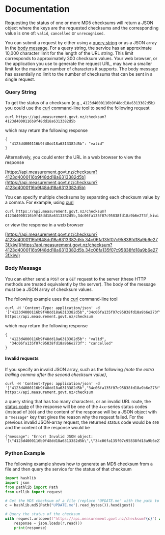 # Documentation
Requesting the status of one or more MD5 checksums will return a JSON object where the keys are the requested checksums and the corresponding value is one of: `valid`, `cancelled` or `unrecognised`.

You can submit a request by either using a [query string](https://developer.mozilla.org/en-US/docs/Web/API/URL/search) or as a JSON array in the [body message](https://developer.mozilla.org/en-US/docs/Web/HTTP/Guides/Messages). For a query string, the service has an approximate 10,000 character limit for the length of the URL string. This limit corresponds to approximately 300 checksum values. Your web browser, or the application you use to generate the request URL, may have a smaller limit for the maximum number of characters it supports. The body message has essentially no limit to the number of checksums that can be sent in a single request.

### Query String

To get the status of a checksum (e.g., `4123d4000116b9f48dd18a6313382d5b`) you could use the [curl] command-line tool to send the following request

```console
curl https://api.measurement.govt.nz/checksum?4123d4000116b9f48dd18a6313382d5b
```

which may return the following response

```console
{
  "4123d4000116b9f48dd18a6313382d5b": "valid"
}
```

Alternatively, you could enter the URL in a web browser to view the response

[https://api.measurement.govt.nz/checksum?4123d4000116b9f48dd18a6313382d5b](https://api.measurement.govt.nz/checksum?4123d4000116b9f48dd18a6313382d5b)

You can specify multiple checksums by separating each checksum value by a comma. For example, using [curl]

```console
curl https://api.measurement.govt.nz/checksum?4123d4000116b9f48dd18a6313382d5b,34c06fa135f07c95838fd18a9b6e273f,kiwi
```

or view the response in a web browser

[https://api.measurement.govt.nz/checksum?4123d4000116b9f48dd18a6313382d5b,34c06fa135f07c95838fd18a9b6e273f,kiwi](https://api.measurement.govt.nz/checksum?4123d4000116b9f48dd18a6313382d5b,34c06fa135f07c95838fd18a9b6e273f,kiwi)

### Body Message

You can either send a `POST` or a `GET` request to the server (these HTTP methods are treated equivalently by the server). The body of the message must be a JSON array of checksum values.

The following example uses the [curl] command-line tool

```console
curl -H 'Content-Type: application/json' -d '["4123d4000116b9f48dd18a6313382d5b","34c06fa135f07c95838fd18a9b6e273f"]' https://api.measurement.govt.nz/checksum
```

which may return the following response

```console
{
  "4123d4000116b9f48dd18a6313382d5b": "valid",
  "34c06fa135f07c95838fd18a9b6e273f": "cancelled"
}
```

#### Invalid requests

If you specify an invalid JSON array, such as the following _(note the extra trailing comma after the second checksum value)_,

```console
curl -H 'Content-Type: application/json' -d '["4123d4000116b9f48dd18a6313382d5b","34c06fa135f07c95838fd18a9b6e273f",]' https://api.measurement.govt.nz/checksum
```

a query string that has too many characters, or an invalid URL route, the [status code](https://developer.mozilla.org/en-US/docs/Web/HTTP/Reference/Status) of the response will be one of the `4xx`-series status codes (instead of `200`) and the content of the response will be a JSON object with a `"message"` key that gives the reason why the request failed. For the previous invalid JSON-array request, the returned status code would be `400` and the content of the response would be

```console
{"message": "Error! Invalid JSON object: '[\"4123d4000116b9f48dd18a6313382d5b\",\"34c06fa135f07c95838fd18a9b6e273f\",]'"}
```

### Python Example

The following example shows how to generate an MD5 checksum from a file and then query the service for the status of that checksum

```python
import hashlib
import json
from pathlib import Path
from urllib import request

# Get the MD5 checksum of a file (replace "UPDATE.me" with the path to your file)
c = hashlib.md5(Path("UPDATE.me").read_bytes()).hexdigest()

# Query the status of the checksum
with request.urlopen(f"https://api.measurement.govt.nz/checksum?{c}") as r:
    response = json.loads(r.read())
    print(response)
```

[curl]: https://curl.se/
